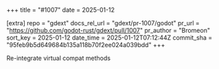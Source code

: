 +++
title = "#1007"
date = 2025-01-12

[extra]
repo = "gdext"
docs_rel_url = "gdext/pr-1007/godot"
pr_url = "https://github.com/godot-rust/gdext/pull/1007"
pr_author = "Bromeon"
sort_key = 2025-01-12
date_time = 2025-01-12T07:12:44Z
commit_sha = "95feb9b5d649684b135a118b70f2ee024a039bdd"
+++

Re-integrate virtual compat methods

